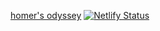 [homer's odyssey](https://dajungkim-quest-homer.netlify.com/) [![Netlify Status](https://api.netlify.com/api/v1/badges/e8f724e4-6d69-4184-9671-ee59d3874379/deploy-status)](https://app.netlify.com/sites/dajungkim-quest-homer/deploys)
